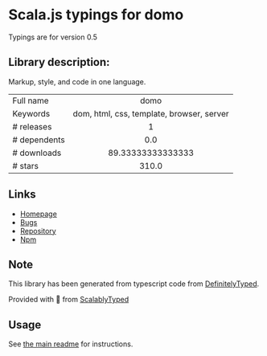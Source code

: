 
# Scala.js typings for domo

Typings are for version 0.5

## Library description:
Markup, style, and code in one language.

|                    |                 |
| ------------------ | :-------------: |
| Full name          | domo |
| Keywords           | dom, html, css, template, browser, server |
| # releases         | 1 |
| # dependents       | 0.0 |
| # downloads        | 89.33333333333333 |
| # stars            | 310.0 |

## Links
- [Homepage](https://github.com/jed/domo#readme)
- [Bugs](https://github.com/jed/domo/issues)
- [Repository](https://github.com/jed/domo)
- [Npm](https://www.npmjs.com/package/domo)
    


## Note
This library has been generated from typescript code from [DefinitelyTyped](https://definitelytyped.org).

Provided with :purple_heart: from [ScalablyTyped](https://github.com/oyvindberg/ScalablyTyped)

## Usage
See [the main readme](../../readme.md) for instructions.



